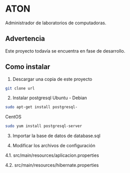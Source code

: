# ATON
Administrador de laboratorios de computadoras.

## Advertencia
Este proyecto todavía se encuentra en fase de desarrollo.

## Como instalar
1. Descargar una copia de este proyecto
```bash
git clone url
```

2. Instalar postgresql
Ubuntu - Debian
```bash
sudo apt-get install postgresql-
```
CentOS
```bash
sudo yum install postgresql-server
```

3. Importar la base de datos de database.sql

4. Modificar los archivos de configuración

4.1. src/main/resources/aplicacion.properties 

4.2. src/main/resources/hibernate.properties
